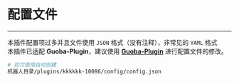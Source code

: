 # 配置文件

---

本插件配置项过多并且文件使用 `JSON` 格式（没有注释），非常见的 `YAML` 格式<br>
本插件已适配 **Guoba-Plugin**，建议使用 [**Guoba-Plugin**](https://github.com/guoba-yunzai/guoba-plugin) 进行配置文件的修改。

```sh
# 初次使用自动创建
机器人目录/plugins/kkkkkk-10086/config/config.json
```
